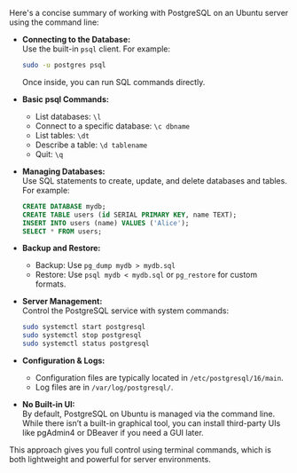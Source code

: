 Here's a concise summary of working with PostgreSQL on an Ubuntu server using the command line:

- **Connecting to the Database:**  
  Use the built-in `psql` client. For example:  
  ```bash
  sudo -u postgres psql
  ```  
  Once inside, you can run SQL commands directly.

- **Basic psql Commands:**  
  - List databases: `\l`  
  - Connect to a specific database: `\c dbname`  
  - List tables: `\dt`  
  - Describe a table: `\d tablename`  
  - Quit: `\q`

- **Managing Databases:**  
  Use SQL statements to create, update, and delete databases and tables. For example:  
  ```sql
  CREATE DATABASE mydb;
  CREATE TABLE users (id SERIAL PRIMARY KEY, name TEXT);
  INSERT INTO users (name) VALUES ('Alice');
  SELECT * FROM users;
  ```

- **Backup and Restore:**  
  - Backup: Use `pg_dump mydb > mydb.sql`  
  - Restore: Use `psql mydb < mydb.sql` or `pg_restore` for custom formats.

- **Server Management:**  
  Control the PostgreSQL service with system commands:  
  ```bash
  sudo systemctl start postgresql
  sudo systemctl stop postgresql
  sudo systemctl status postgresql
  ```

- **Configuration & Logs:**  
  - Configuration files are typically located in `/etc/postgresql/16/main`.  
  - Log files are in `/var/log/postgresql/`.

- **No Built-in UI:**  
  By default, PostgreSQL on Ubuntu is managed via the command line. While there isn’t a built-in graphical tool, you can install third-party UIs like pgAdmin4 or DBeaver if you need a GUI later.  

This approach gives you full control using terminal commands, which is both lightweight and powerful for server environments.